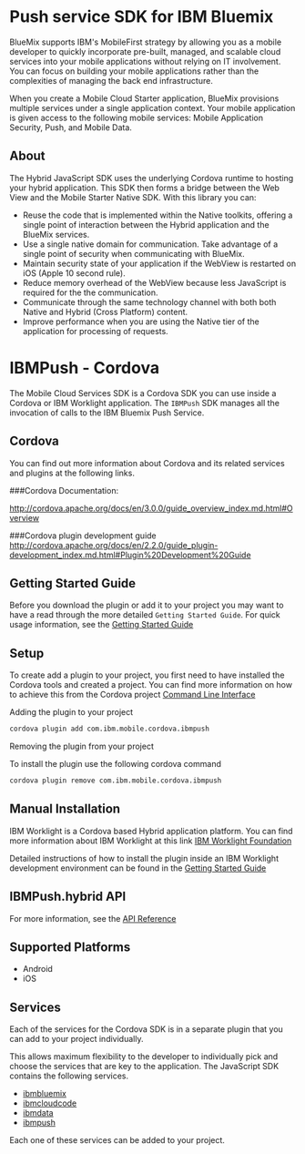 Push service SDK for IBM Bluemix
===

BlueMix supports IBM's MobileFirst strategy by allowing you as a mobile developer to quickly incorporate pre-built, managed, and scalable cloud services into your mobile applications without relying on IT involvement. You can focus on building your mobile applications rather than the complexities of managing the back end infrastructure.

When you create a Mobile Cloud Starter application, BlueMix provisions multiple services under a single application context. Your mobile application is given access to the following mobile services: Mobile Application Security, Push, and Mobile Data.

About
---

The Hybrid JavaScript SDK uses the underlying Cordova runtime to hosting your hybrid application. This SDK then forms a bridge between the Web View and the Mobile Starter Native SDK. With this library you can:

- Reuse the code that is implemented within the Native toolkits, offering a single point of interaction between the Hybrid application and the BlueMix services.
- Use a single native domain for communication. Take advantage of a single point of security when communicating with BlueMix.
- Maintain security state of your application if the WebView is restarted on iOS (Apple 10 second rule).
- Reduce memory overhead of the WebView because less JavaScript is required for the the communication.
- Communicate through the same technology channel with both both Native and Hybrid (Cross Platform) content.
- Improve performance when you are using the Native tier of the application for processing of requests.

IBMPush - Cordova
===

The Mobile Cloud Services SDK is a Cordova SDK you can use inside a Cordova or IBM Worklight application. The `IBMPush` SDK manages all the invocation of calls to the IBM Bluemix Push Service.

Cordova
---
You can find out more information about Cordova and its related services and plugins at the following links.

###Cordova Documentation:

http://cordova.apache.org/docs/en/3.0.0/guide_overview_index.md.html#Overview

###Cordova plugin development guide
http://cordova.apache.org/docs/en/2.2.0/guide_plugin-development_index.md.html#Plugin%20Development%20Guide

## Getting Started Guide

Before you download the plugin or add it to your project you may want to have a read through the more detailed `Getting Started Guide`. For quick usage information, see the [Getting Started Guide](https://mbaas-gettingstarted.ng.bluemix.net/hybrid)

## Setup

To create add a plugin to your project, you first need to have installed the Cordova tools and created a project. You can find more information on how to achieve this from the Cordova project [Command Line Interface](http://cordova.apache.org/docs/en/3.5.0/guide_cli_index.md.html#The%20Command-Line%20Interface)

Adding the plugin to your project

```bash
cordova plugin add com.ibm.mobile.cordova.ibmpush
```

Removing the plugin from your project

To install the plugin use the following cordova command

```bash
cordova plugin remove com.ibm.mobile.cordova.ibmpush
```

## Manual Installation

IBM Worklight is a Cordova based Hybrid application platform. You can find more information about IBM Worklight at this link [IBM Worklight Foundation](http://www-03.ibm.com/software/products/en/worklight-foundation)

Detailed instructions of how to install the plugin inside an IBM Worklight development environment can be found in the [Getting Started Guide](https://mbaas-gettingstarted.ng.bluemix.net/hybrid)

## IBMPush.hybrid API 

For more information, see the [API Reference](https://mobile.ng.bluemix.net/mbaas-api/docs/JavaScript/index.html)

## Supported Platforms

- Android
- iOS

Services
--

Each of the services for the Cordova SDK is in a separate plugin that you can add to your project individually.

This allows maximum flexibility to the developer to individually pick and choose the services that are key to the application. The JavaScript SDK contains the following services.

- [ibmbluemix](https://hub.jazz.net/project/bluemixmobilesdk/ibmbluemix-cordova/overview)
- [ibmcloudcode](https://hub.jazz.net/project/bluemixmobilesdk/ibmcloudcode-cordova/overview)
- [ibmdata](https://hub.jazz.net/project/bluemixmobilesdk/ibmdata-cordova/overview)
- [ibmpush](https://hub.jazz.net/project/bluemixmobilesdk/ibmpush-cordova/overview)

Each one of these services can be added to your project.
